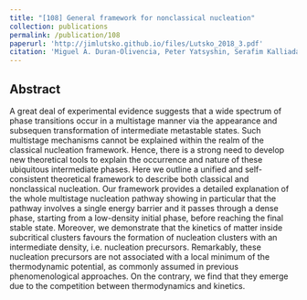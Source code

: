 ```yaml
---
title: "[108] General framework for nonclassical nucleation"
collection: publications
permalink: /publication/108
paperurl: 'http://jimlutsko.github.io/files/Lutsko_2018_3.pdf'
citation: 'Miguel A. Duran-Olivencia, Peter Yatsyshin, Serafim Kalliadasis, and Jim Lutsko, &quot;General framework for nonclassical nucleation&quot;, <i>New Journal of Physics</i>, <strong>20</strong>, 83019 (2018)'
---
```

Abstract
---
A great deal of experimental evidence suggests that a wide spectrum of phase transitions occur in a multistage manner via the appearance and subsequen transformation of intermediate metastable states. Such multistage mechanisms cannot be explained within the realm of the classical nucleation framework. Hence, there is a strong need to develop new theoretical tools to explain the occurrence and nature of these ubiquitous intermediate phases. Here we outline a unified and self-consistent theoretical framework to describe both classical and nonclassical nucleation. Our framework provides a detailed explanation of the whole multistage nucleation pathway showing in particular that the pathway involves a single energy barrier and it passes through a dense phase, starting from a low-density initial phase, before reaching the final stable state. Moreover, we demonstrate that the kinetics of matter inside subcritical clusters favours the formation of nucleation clusters with an intermediate density, i.e. nucleation precursors. Remarkably, these nucleation precursors are not associated with a local minimum of the thermodynamic potential, as commonly assumed in previous phenomenological approaches. On the contrary, we find that they emerge due to the competition between thermodynamics and kinetics.

